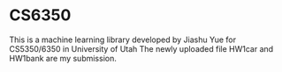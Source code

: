 # CS6350
 
This is a machine learning library developed by Jiashu Yue for CS5350/6350 in University of Utah
The newly uploaded file HW1car and HW1bank are my submission.
